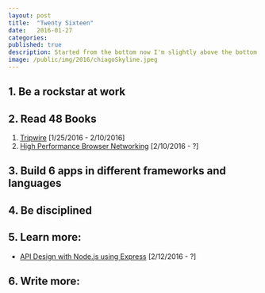 ```yaml
---
layout: post
title:  "Twenty Sixteen"
date:   2016-01-27
categories:
published: true
description: Started from the bottom now I'm slightly above the bottom.
image: /public/img/2016/chiagoSkyline.jpeg
---
```


## 1. Be a rockstar at work

## 2. Read 48 Books
1. [Tripwire](http://amzn.com/0425264394) [1/25/2016 - 2/10/2016]
2. [High Performance Browser Networking](http://amzn.com/1449344763) [2/10/2016 - ?]

## 3. Build 6 apps in different frameworks and languages

## 4. Be disciplined

## 5. Learn more:
* [API Design with Node.js using Express](https://frontendmasters.com/courses/api-design-nodejs/) [2/12/2016 - ?]

## 6. Write more:
